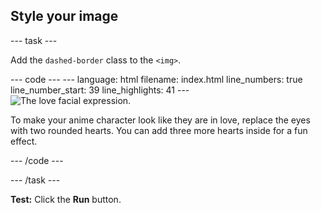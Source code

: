 <h2 class="c-project-heading--task">Style your image</h2>

--- task ---

Add the `dashed-border` class to the `<img>`. 

<div class="c-project-code">
--- code ---
---
language: html
filename: index.html
line_numbers: true
line_number_start: 39
line_highlights: 41
---
    <!-- The first drawing and instructions go here -->
    <section>
      <img class="dashed-border" src="love.png" alt="The love facial expression.">
      <p>To make your anime character look like they are in love, replace the eyes with two rounded hearts. You can add three more hearts inside for a fun effect.</p>
    </section>

--- /code ---
</div>

--- /task ---

**Test:** Click the **Run** button. 